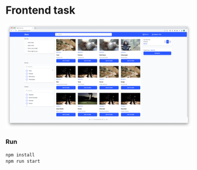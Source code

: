 # Frontend task

![Alt text](screenshot.png "Store App")


### Run

```bash
npm install
npm run start
```



